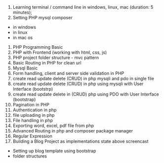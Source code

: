 1. Learning terminal / command line  in windows, linux, mac (duration: 5 minutes);
1. Setting PHP mysql composer    
  * in windows
  * in linux
  * in mac os
1. PHP Programming Basic
1. PHP with Frontend  (working with html, css, js)
1. PHP project folder structure - mvc pattern
1. Basic Routing in PHP for clean url
1. Mysql Basic
1. Form handling, client and server side validation in PHP 
1. create read update delete (CRUD) in php mysqli and pdo in single file
1. create read update delete (CRUD) in php using mysqli with User Interface (bootstrp)
1. create read update delete in (CRUD) php using PDO with User Interface (bootstrap)
1. Pagination in PHP
1. Authentication in php
1. file uploading in php
1. File handling in php 
1. Exporting word, excel, pdf file from php
1. Advanced Routing in php and composer package manager
1. Regular Expression
1. Building a Blog Project as implementations state above screencast
  * Setting up blog template using bootstrap
  * folder structures
